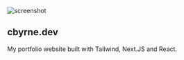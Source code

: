 ![screenshot](.github/screenshot.png)

## cbyrne.dev

My portfolio website built with Tailwind, Next.JS and React.
